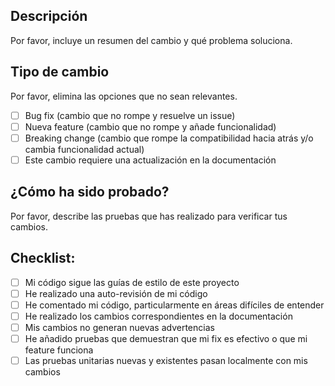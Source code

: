 ## Descripción
Por favor, incluye un resumen del cambio y qué problema soluciona.

## Tipo de cambio
Por favor, elimina las opciones que no sean relevantes.

- [ ] Bug fix (cambio que no rompe y resuelve un issue)
- [ ] Nueva feature (cambio que no rompe y añade funcionalidad)
- [ ] Breaking change (cambio que rompe la compatibilidad hacia atrás y/o cambia funcionalidad actual)
- [ ] Este cambio requiere una actualización en la documentación

## ¿Cómo ha sido probado?
Por favor, describe las pruebas que has realizado para verificar tus cambios.

## Checklist:
- [ ] Mi código sigue las guías de estilo de este proyecto
- [ ] He realizado una auto-revisión de mi código
- [ ] He comentado mi código, particularmente en áreas difíciles de entender
- [ ] He realizado los cambios correspondientes en la documentación
- [ ] Mis cambios no generan nuevas advertencias
- [ ] He añadido pruebas que demuestran que mi fix es efectivo o que mi feature funciona
- [ ] Las pruebas unitarias nuevas y existentes pasan localmente con mis cambios 